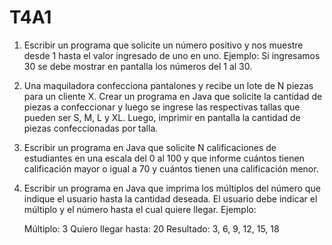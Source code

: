 # T4A1
1. Escribir un programa que solicite un número positivo y nos muestre desde 1 hasta el valor ingresado de uno en uno. Ejemplo: Si ingresamos 30 se debe mostrar en pantalla los números del 1 al 30.

2. Una maquiladora confecciona pantalones y recibe un lote de N piezas para un cliente X. Crear un programa en Java que solicite la cantidad de piezas a confeccionar y luego se ingrese las respectivas tallas que pueden ser S, M, L y XL. Luego, imprimir en pantalla la cantidad de piezas confeccionadas por talla.

3. Escribir un programa en Java que solicite N calificaciones de estudiantes en una escala del 0 al 100 y que informe cuántos tienen calificación mayor o igual a 70 y cuántos tienen una calificación menor. 

4. Escribir un programa en Java que imprima los múltiplos del número que indique el usuario hasta la cantidad deseada. El usuario debe indicar el múltiplo y el número hasta el cual quiere llegar. Ejemplo:

	Múltiplo: 3
	Quiero llegar hasta: 20
	Resultado: 3, 6, 9, 12, 15, 18
